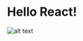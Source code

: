 # Hello React!
![alt text](https://github.com/Damarwendha/Bookshelf-Web/blob/main/image/Screenshot%20(185).png?raw=true)
